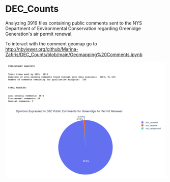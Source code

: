 # DEC_Counts
Analyzing 3919 files containing public comments sent to the NYS Department of Environmental Conservation regarding Greenidge Generation's air permit renewal.

To interact with the comment geomap go to http://nbviewer.org/github/Marina-Zafiris/DEC_Counts/blob/main/Geomapping%20Comments.ipynb

![results](https://github.com/Marina-Zafiris/DEC_Counts/blob/main/DEC%20COUNTS%20Final.png)
